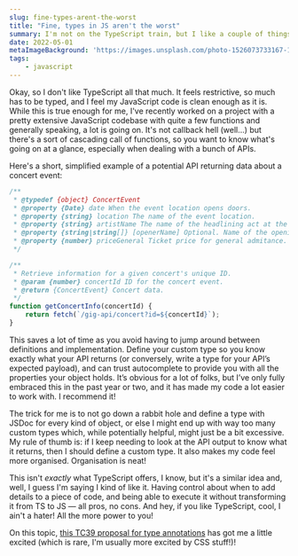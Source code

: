 ```yaml
---
slug: fine-types-arent-the-worst
title: "Fine, types in JS aren't the worst"
summary: I'm not on the TypeScript train, but I like a couple of things…
date: 2022-05-01
metaImageBackground: 'https://images.unsplash.com/photo-1526073733167-1b6d55175336?ixlib=rb-1.2.1&ixid=MnwxMjA3fDB8MHxwaG90by1wYWdlfHx8fGVufDB8fHx8&auto=format&fit=crop&w=2670&q=80'
tags:
    - javascript
---
```


Okay, so I don't like TypeScript all that much. It feels restrictive, so much has to be typed, and I feel my JavaScript code is clean enough as it is. While this is true enough for me, I've recently worked on a project with a pretty extensive JavaScript codebase with quite a few functions and generally speaking, a lot is going on. It's not callback hell (well…) but there's a sort of cascading call of functions, so you want to know what's going on at a glance, especially when dealing with a bunch of APIs.

Here's a short, simplified example of a potential API returning data about a concert event:

```js
/**
 * @typedef {object} ConcertEvent
 * @property {Date} date When the event location opens doors.
 * @property {string} location The name of the event location.
 * @property {string} artistName The name of the headlining act at the concert.
 * @property {string|string[]} [openerName] Optional. Name of the opening act or acts.
 * @property {number} priceGeneral Ticket price for general admitance.
 */

/**
 * Retrieve information for a given concert's unique ID.
 * @param {number} concertId ID for the concert event.
 * @return {ConcertEvent} Concert data.
 */
function getConcertInfo(concertId) {
	return fetch(`/gig-api/concert?id=${concertId}`);
}
```

This saves a lot of time as you avoid having to jump around between definitions and implementation. Define your custom type so you know exactly what your API returns (or conversely, write a type for your API’s expected payload), and can trust autocomplete to provide you with all the properties your object holds. It’s obvious for a lot of folks, but I’ve only fully embraced this in the past year or two, and it has made my code a lot easier to work with. I recommend it!

The trick for me is to not go down a rabbit hole and define a type with JSDoc for every kind of object, or else I might end up with way too many custom types which, while potentially helpful, might just be a bit excessive. My rule of thumb is: if I keep needing to look at the API output to know what it returns, then I should define a custom type. It also makes my code feel more organised. Organisation is neat!

This isn't _exactly_ what TypeScript offers, I know, but it's a similar idea and, well, I guess I'm saying I kind of like it. Having control about when to add details to a piece of code, and being able to execute it without transforming it from TS to JS — all pros, no cons. And hey, if you like TypeScript, cool, I ain't a hater! All the more power to you!

On this topic, [this TC39 proposal for type annotations](https://github.com/tc39/proposal-type-annotations) has got me a little excited (which is rare, I'm usually more excited by CSS stuff!)!
